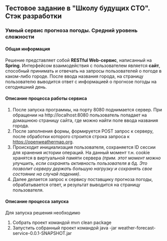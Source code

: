 ## Тестовое задание в "Школу будущих CTO". Стэк разработки
### Умный сервис прогноза погоды. Средний уровень сложности

#### Общая информация
Решение представляет собой **RESTful Web-сервис**, написанный на **Spring**. 
Интерфейсом взаимодействия с пользователем является **сайт**, способный принимать и отвечать на запросы пользователей о погоде в каком-либо городе.
После ввода названия города, на страницу пользователю выводится ответ с информацией о прогнозе погоды на сегодняшний день.

#### Описание процесса работы сервиса
1) После запуска программы, на порту 8080 поднимается сервер. При обращении на http://localhost:8080 пользователь попадает на домашнюю страницу сайта, где можно найти поле ввода названия города.
2) После заполнения формы, формируется POST запрос к серверу, после обработки которого строится строка запроса к https://openweathermap.org.
3) Происходит инициализация пользователя, сохраняется ID сессии для хранения истории операций. На данный момент т.н. cookie хранятся в виртуальной памяти сервера *(прим. этот момент можно улучшить, если сохранять активность пользователя в бд. Это позволит серверу держать большую нагрузку и сохранять свое состояние на случай падения)*.
4) Далее делается запрос к сервису поставщику прогноза погоды, обрабатывается ответ, и результат выводится на страницу пользователя.

#### Описание процесса запуска
Для запуска решения необходимо
1) Собрать проект командой
        mvn clean package
2) Запустить собранный проект командой
        java -jar weather-forecast-service-0.0.1-SNAPSHOT.jar
